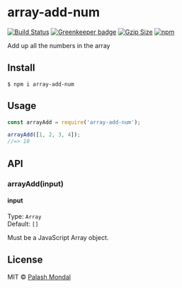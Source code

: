 # array-add-num

[![Build Status](https://travis-ci.org/palashmon/array-add-num.svg?branch=master)](https://travis-ci.org/palashmon/array-add-num)
[![Greenkeeper badge](https://badges.greenkeeper.io/palashmon/array-add-num.svg)](https://greenkeeper.io/)
[![Gzip Size](https://img.badgesize.io/https://unpkg.com/array-add-num?compression=gzip)](https://bundlephobia.com/result?p=array-add-num)
[![npm](https://img.shields.io/npm/v/array-add-num.svg)](https://www.npmjs.org/package/array-add-num)

Add up all the numbers in the array

## Install

```
$ npm i array-add-num
```

## Usage

```js
const arrayAdd = require('array-add-num');

arrayAdd([1, 2, 3, 4]);
//=> 10
```

## API

### arrayAdd(input)

#### input

Type: `Array`<br>
Default: `[]`

Must be a JavaScript Array object.

## License

MIT © [Palash Mondal](https://github.com/palashmon)
